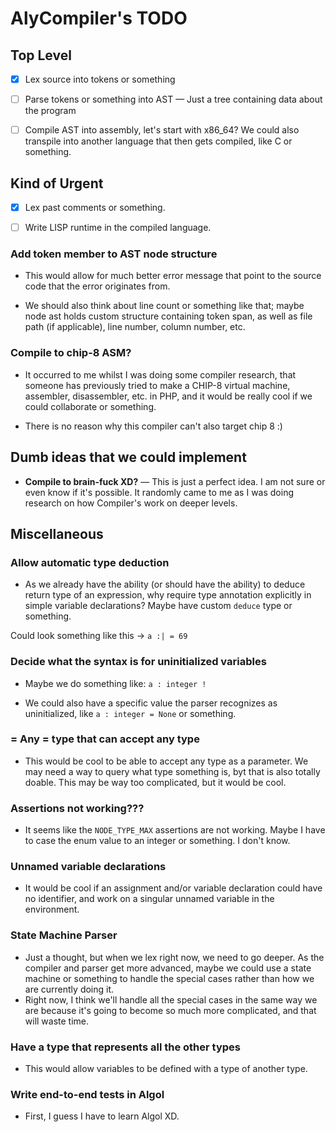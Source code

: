 # AlyCompiler's TODO

## Top Level

- [x] Lex source into tokens or something

- [ ] Parse tokens or something into AST — Just a tree containing data about the program

- [ ] Compile AST into assembly, let's start with x86_64? We could also transpile into another language that then gets compiled, like C or something.

## Kind of Urgent

- [x] Lex past comments or something.

- [ ] Write LISP runtime in the compiled language.

### Add token member to AST node structure

- This would allow for much better error message that point to the source code that the error originates from.

- We should also think about line count or something like that; maybe node ast holds custom structure containing token span, as well as file path (if applicable), line number, column number, etc.

### Compile to chip-8 ASM?

- It occurred to me whilst I was doing some compiler research, that someone has previously tried to make a CHIP-8 virtual machine, assembler, disassembler, etc. in PHP, and it would be really cool if we could collaborate or something.

- There is no reason why this compiler can't also target chip 8 :)

## Dumb ideas that we could implement

- **Compile to brain-fuck XD?** — This is just a perfect idea. I am not sure or even know if it's possible. It randomly came to me as I was doing research on how Compiler's work on deeper levels.

## Miscellaneous

### Allow automatic type deduction

- As we already have the ability (or should have the ability) to deduce return type of an expression, why require type annotation explicitly in simple variable declarations? Maybe have custom `deduce` type or something.

Could look something like this -> `a :| = 69`


### Decide what the syntax is for uninitialized variables

- Maybe we do something like: ` a : integer ! `

- We could also have a specific value the parser recognizes as uninitialized, like ` a : integer = None ` or something.

### = Any = type that can accept any type

- This would be cool to be able to accept any type as a parameter. We may need a way to query what type something is, byt that is also totally doable. This may be way too complicated, but it would be cool.

### Assertions not working???

- It seems like the `NODE_TYPE_MAX` assertions are not working. Maybe I have to case the enum value to an integer or something. I don't know.

### Unnamed variable declarations

- It would be cool if an assignment and/or variable declaration could have no identifier, and work on a singular unnamed variable in the environment.

### State Machine Parser

- Just a thought, but when we lex right now, we need to go deeper. As the compiler and parser get more advanced, maybe we could use a state machine or something to handle the special cases rather than how we are currently doing it.
- Right now, I think we'll handle all the special cases in the same way we are because it's going to become so much more complicated, and that will waste time.

### Have a type that represents all the other types

- This would allow variables to be defined with a type of another type.

### Write end-to-end tests in Algol

- First, I guess I have to learn Algol XD.
